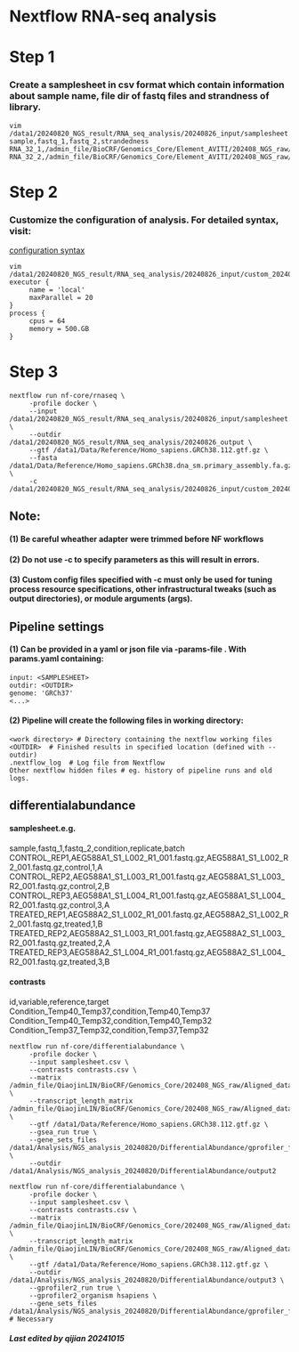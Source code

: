 # Nextflow RNA-seq analysis
# Step 1
### Create a samplesheet in csv format which contain information about sample name, file dir of fastq files and strandness of library.
```shell
vim /data1/20240820_NGS_result/RNA_seq_analysis/20240826_input/samplesheet.csv
sample,fastq_1,fastq_2,strandedness
RNA_32_1,/admin_file/BioCRF/Genomics_Core/Element_AVITI/202408_NGS_raw/RNA/RNA_32_1/RNA_32_1_R1.fastq.gz,/admin_file/BioCRF/Genomics_Core/Element_AVITI/202408_NGS_raw/RNA/RNA_32_1/RNA_32_1_R2.fastq.gz,auto
RNA_32_2,/admin_file/BioCRF/Genomics_Core/Element_AVITI/202408_NGS_raw/RNA/RNA_32_2/RNA_32_2_R1.fastq.gz,/admin_file/BioCRF/Genomics_Core/Element_AVITI/202408_NGS_raw/RNA/RNA_32_2/RNA_32_2_R2.fastq.gz,auto
```

# Step 2
### Customize the configuration of analysis. For detailed syntax, visit:
[configuration syntax](https://www.nextflow.io/docs/latest/config.html#process-selectors)
```shell
vim /data1/20240820_NGS_result/RNA_seq_analysis/20240826_input/custom_20240826.config
executor {
     name = 'local'
     maxParallel = 20
}
process {
     cpus = 64
     memory = 500.GB
}
```
# Step 3
```shell
nextflow run nf-core/rnaseq \
     -profile docker \
     --input /data1/20240820_NGS_result/RNA_seq_analysis/20240826_input/samplesheet.csv \
     --outdir /data1/20240820_NGS_result/RNA_seq_analysis/20240826_output \
     --gtf /data1/Data/Reference/Homo_sapiens.GRCh38.112.gtf.gz \
     --fasta /data1/Data/Reference/Homo_sapiens.GRCh38.dna_sm.primary_assembly.fa.gz \
     -c /data1/20240820_NGS_result/RNA_seq_analysis/20240826_input/custom_20240826.config
```
## Note:
#### (1) Be careful wheather adapter were trimmed before NF workflows
#### (2) Do not use -c <file> to specify parameters as this will result in errors. 
#### (3) Custom config files specified with -c must only be used for tuning process resource specifications, other infrastructural tweaks (such as output directories), or module arguments (args).

## Pipeline settings 
#### (1) Can be provided in a yaml or json file via -params-file <file>. With params.yaml containing:
```shell
input: <SAMPLESHEET>
outdir: <OUTDIR>
genome: 'GRCh37'
<...>
```

#### (2) Pipeline will create the following files in working directory:
```shell
<work directory> # Directory containing the nextflow working files
<OUTDIR>  # Finished results in specified location (defined with --outdir)
.nextflow_log  # Log file from Nextflow
Other nextflow hidden files # eg. history of pipeline runs and old logs.
```

## differentialabundance
#### samplesheet.e.g.
sample,fastq_1,fastq_2,condition,replicate,batch
CONTROL_REP1,AEG588A1_S1_L002_R1_001.fastq.gz,AEG588A1_S1_L002_R2_001.fastq.gz,control,1,A
CONTROL_REP2,AEG588A1_S1_L003_R1_001.fastq.gz,AEG588A1_S1_L003_R2_001.fastq.gz,control,2,B
CONTROL_REP3,AEG588A1_S1_L004_R1_001.fastq.gz,AEG588A1_S1_L004_R2_001.fastq.gz,control,3,A
TREATED_REP1,AEG588A2_S1_L002_R1_001.fastq.gz,AEG588A2_S1_L002_R2_001.fastq.gz,treated,1,B
TREATED_REP2,AEG588A2_S1_L003_R1_001.fastq.gz,AEG588A2_S1_L003_R2_001.fastq.gz,treated,2,A
TREATED_REP3,AEG588A2_S1_L004_R1_001.fastq.gz,AEG588A2_S1_L004_R2_001.fastq.gz,treated,3,B
#### contrasts
id,variable,reference,target
Condition_Temp40_Temp37,condition,Temp40,Temp37
Condition_Temp40_Temp32,condition,Temp40,Temp32
Condition_Temp37_Temp32,condition,Temp37,Temp32

```shell
nextflow run nf-core/differentialabundance \
     -profile docker \
     --input samplesheet.csv \
     --contrasts contrasts.csv \
     --matrix /admin_file/QiaojinLIN/BioCRF/Genomics_Core/202408_NGS_raw/Aligned_data_20240826/RNAseq_analysis/star_salmon/salmon.merged.gene_counts.tsv \
     --transcript_length_matrix /admin_file/QiaojinLIN/BioCRF/Genomics_Core/202408_NGS_raw/Aligned_data_20240826/RNAseq_analysis/star_salmon/salmon.merged.gene_lengths.tsv \
     --gtf /data1/Data/Reference/Homo_sapiens.GRCh38.112.gtf.gz \
     --gsea_run true \
     --gene_sets_files /data1/Analysis/NGS_analysis_20240820/DifferentialAbundance/gprofiler_full_hsapiens.name.gmt \
     --outdir /data1/Analysis/NGS_analysis_20240820/DifferentialAbundance/output2
```

```shell
nextflow run nf-core/differentialabundance \
     -profile docker \
     --input samplesheet.csv \
     --contrasts contrasts.csv \
     --matrix /admin_file/QiaojinLIN/BioCRF/Genomics_Core/202408_NGS_raw/Aligned_data_20240826/RNAseq_analysis/star_salmon/salmon.merged.gene_counts.tsv \
     --transcript_length_matrix /admin_file/QiaojinLIN/BioCRF/Genomics_Core/202408_NGS_raw/Aligned_data_20240826/RNAseq_analysis/star_salmon/salmon.merged.gene_lengths.tsv \
     --gtf /data1/Data/Reference/Homo_sapiens.GRCh38.112.gtf.gz \
     --outdir /data1/Analysis/NGS_analysis_20240820/DifferentialAbundance/output3 \
     --gprofiler2_run true \
     --gprofiler2_organism hsapiens \
     --gene_sets_files /data1/Analysis/NGS_analysis_20240820/DifferentialAbundance/gprofiler_full_hsapiens.name.gmt # Necessary
```

##### Last edited by qijian 20241015
